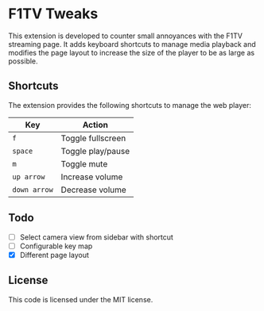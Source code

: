 # F1TV Tweaks

This extension is developed to counter small annoyances with the F1TV streaming page. It adds keyboard shortcuts to manage media playback and modifies the page layout to increase the size of the player to be as large as possible.

## Shortcuts
The extension provides the following shortcuts to manage the web player:

| Key | Action |
|-----|--------|
|`f`|Toggle fullscreen|
|`space`| Toggle play/pause |
|`m`|Toggle mute|
|`up arrow`|Increase volume|
|`down arrow`|Decrease volume|

## Todo
 - [ ] Select camera view from sidebar with shortcut
 - [ ] Configurable key map
 - [x] Different page layout

## License
This code is licensed under the MIT license.